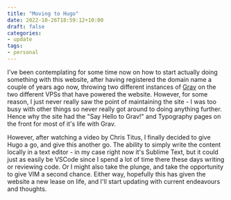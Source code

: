 ```yaml
---
title: "Moving to Hugo"
date: 2022-10-26T18:59:12+10:00
draft: false
categories:
- update
tags:
- personal
---
```


I've been contemplating for some time now on how to start actually doing something with this website, after having registered the domain name a couple of years ago now, throwing two different instances of [Grav](https://getgrav.org/) on the two different VPSs that have powered the website. However, for some reason, I just never really saw the point of maintaining the site - I was too busy with other things so never really got around to doing anything further. Hence why the site had the "Say Hello to Grav!" and Typography pages on the front for most of it's life with Grav.

However, after watching a video by Chris Titus, I finally decided to give Hugo a go, and give this another go. The ability to simply write the content locally in a text editor - in my case right now it's Sublime Text, but it could just as easily be VSCode since I spend a lot of time there these days writing or reviewing code. Or I might also take the plunge, and take the opportunity to give VIM a second chance. Either way, hopefully this has given the website a new lease on life, and I'll start updating with current endeavours and thoughts. 
